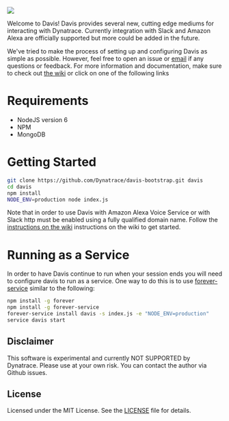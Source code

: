 ![](https://s3.amazonaws.com/dynatrace-davis/assets/images/dynatrace-davis-logo.png)

Welcome to Davis!  Davis provides several new, cutting edge mediums for interacting with Dynatrace.  Currently integration with Slack and Amazon Alexa are officially supported but more could be added in the future.

We've tried to make the process of setting up and configuring Davis as simple as possible.  However, feel free to open an issue or <a href="mailto:davis@dynatrace.com">email</a> if any questions or feedback. For more information and documentation, make sure to check out [the wiki](https://github.com/Dynatrace/davis-server/wiki) or click on one of the following links

# Requirements

- NodeJS version 6
- NPM
- MongoDB

# Getting Started

```bash
git clone https://github.com/Dynatrace/davis-bootstrap.git davis
cd davis
npm install
NODE_ENV=production node index.js
```

Note that in order to use Davis with Amazon Alexa Voice Service or with Slack http must be enabled using a fully qualified domain name. Follow the [instructions on the wiki](https://github.com/Dynatrace/davis-server/wiki/Getting%20Started#custom-deployment) instructions on the wiki to get started.

# Running as a Service

In order to have Davis continue to run when your session ends you will need to configure davis to run as a service.
One way to do this is to use [forever-service](https://github.com/zapty/forever-service) similar to the following:

```bash
npm install -g forever
npm install -g forever-service
forever-service install davis -s index.js -e "NODE_ENV=production"
service davis start
```

## Disclaimer
This software is experimental and currently NOT SUPPORTED by Dynatrace.
Please use at your own risk. You can contact the author via Github issues.

## License
Licensed under the MIT License. See the [LICENSE](LICENSE) file for details.

